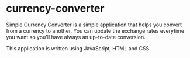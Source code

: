 # currency-converter

Simple Currency Converter is a simple application that helps you convert from a currency to another. You can update the exchange rates everytime you want so you'll have always an up-to-date conversion.



This application is written using JavaScript, HTML and CSS.
